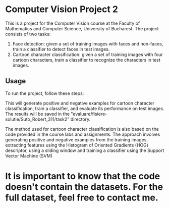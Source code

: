 # Computer Vision Project 2

This is a project for the Computer Vision course at the Faculty of Mathematics and Computer Science, University of Bucharest. The project consists of two tasks:

1. Face detection: given a set of training images with faces and non-faces, train a classifier to detect faces in test images.
2. Cartoon character classification: given a set of training images with four cartoon characters, train a classifier to recognize the characters in test images.

## Usage

To run the project, follow these steps:

   This will generate positive and negative examples for cartoon character classification, train a classifier, and evaluate its performance on test images. The results will be saved in the "evaluare/fisiere-solutie/Suto_Robert_311/task2" directory.

   The method used for cartoon character classification is also based on the code provided in the course labs and assignments. The approach involves generating positive and negative examples from the training images, extracting features using the Histogram of Oriented Gradients (HOG) descriptor, using a sliding window and training a classifier using the Support Vector Machine (SVM)


# It is important to know that the code doesn't contain the datasets. For the full dataset, feel free to contact me.
